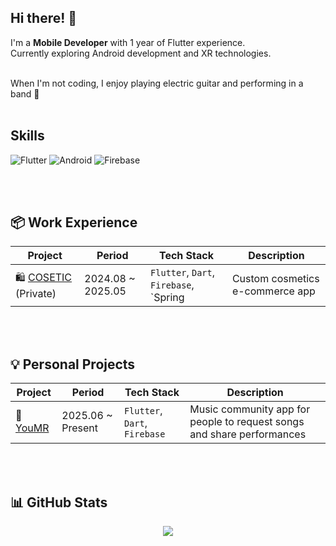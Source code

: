 ## Hi there! 👋

I'm a **Mobile Developer** with 1 year of Flutter experience.
<br>
Currently exploring Android development and XR technologies.

<br>
When I'm not coding, I enjoy playing electric guitar and performing in a band 🎸

<br>
<br>

## Skills

![Flutter](https://img.shields.io/badge/Flutter-02569B?style=flat-square&logo=flutter&logoColor=white)
![Android](https://img.shields.io/badge/Android-3DDC84?style=flat-square&logo=android&logoColor=white)
![Firebase](https://img.shields.io/badge/Firebase-FFA000?style=flat-square&logo=firebase&logoColor=white)


<br>
<br>

## 📦 Work Experience
| Project | Period | Tech Stack | Description |
|---------|-------------|------------|--------|
| 🛍 [COSETIC](https://github.com/ayz1070/cosetic) (Private) | 2024.08 ~ 2025.05 | `Flutter`, `Dart`, `Firebase`, `Spring  | Custom cosmetics e-commerce app 


<br>
<br>

## 💡 Personal Projects
| Project | Period | Tech Stack | Description |
|---------|-------------|------------|--------|
| 🧠 [YouMR](https://github.com/ayz1070/youmr_v2) | 2025.06 ~ Present | `Flutter`, `Dart`, `Firebase` | Music community app for people to request songs and share performances  

<br>
<br>

## 📊 GitHub Stats

<div align="center">
  <img src="https://github-readme-stats.vercel.app/api?username=ayz1070&show_icons=true&theme=radical">
</div>
